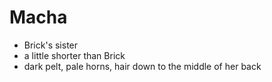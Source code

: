 Macha
=====
* Brick's sister
* a little shorter than Brick
* dark pelt, pale horns, hair down to the middle of her back
